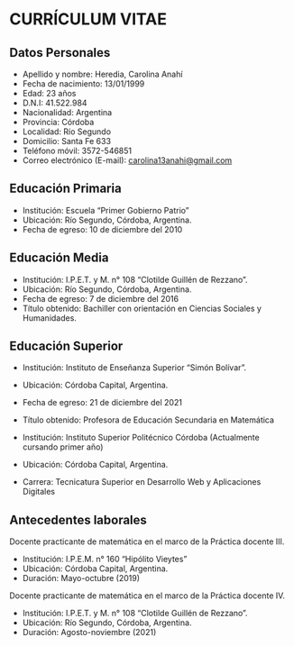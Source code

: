 # CURRÍCULUM VITAE

## Datos Personales

* Apellido y nombre: Heredia, Carolina Anahí
* Fecha de nacimiento: 13/01/1999
* Edad: 23 años
* D.N.I: 41.522.984
* Nacionalidad: Argentina
* Provincia: Córdoba
* Localidad: Río Segundo
* Domicilio: Santa Fe 633
* Teléfono móvil: 3572-546851
* Correo electrónico (E-mail): carolina13anahi@gmail.com

## Educación Primaria

* Institución: Escuela “Primer Gobierno Patrio”
* Ubicación: Río Segundo, Córdoba, Argentina. 
* Fecha de egreso: 10 de diciembre del 2010

## Educación Media

* Institución: I.P.E.T. y M. n° 108 “Clotilde Guillén de Rezzano”.
* Ubicación: Río Segundo, Córdoba, Argentina. 
* Fecha de egreso: 7 de diciembre del 2016
* Título obtenido: Bachiller con orientación en Ciencias Sociales y Humanidades.


## Educación Superior

* Institución: Instituto de Enseñanza Superior “Simón Bolívar”. 
* Ubicación: Córdoba Capital, Argentina.
* Fecha de egreso: 21 de diciembre del 2021
* Título obtenido: Profesora de Educación Secundaria en Matemática

* Institución: Instituto Superior Politécnico Córdoba (Actualmente cursando primer año)
* Ubicación: Córdoba Capital, Argentina. 
* Carrera: Tecnicatura Superior en Desarrollo Web y Aplicaciones Digitales 
 
 ## Antecedentes laborales
Docente practicante de matemática en el marco de la Práctica docente III. 
* Institución: I.P.E.M. n° 160 “Hipólito Vieytes”
* Ubicación: Córdoba Capital, Argentina.
* Duración: Mayo-octubre (2019)

Docente practicante de matemática en el marco de la Práctica docente IV.
* Institución: I.P.E.T. y M. n° 108 “Clotilde Guillén de Rezzano”.
* Ubicación: Río Segundo, Córdoba, Argentina. 
* Duración: Agosto-noviembre (2021)
